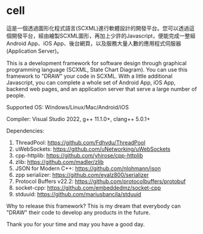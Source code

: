 # cell
這是一個透過圖形化程式語言(SCXML)進行軟體設計的開發平台。您可以透過這個開發平台，經由繪製SCXML圖形，再加上少許的Javascript，便能完成一整組Android App、iOS App、後台網頁，以及服務大量人數的應用程式伺服器(Application Server)。

This is a development framework for software design through graphical programming language (SCXML, State Chart Diagram).
You can use this framework to "DRAW" your code in SCXML. With a little additional Javascript, you can complete a whole set of Android App, iOS App, backend web pages, and an application server that serve a large number of people.

Supported OS: Windows/Linux/Mac/Android/iOS

Compiler:
Visual Studio 2022, 
g++ 11.1.0+, 
clang++ 5.0.1+

Dependencies:
1. ThreadPool: https://github.com/Fdhvdu/ThreadPool
2. uWebSockets: https://github.com/uNetworking/uWebSockets
3. cpp-httplib: https://github.com/yhirose/cpp-httplib
4. zlib: https://github.com/madler/zlib
5. JSON for Modern C++: https://github.com/nlohmann/json
6. zpp serializer: https://github.com/eyalz800/serializer
7. Protocol Buffers v22.2: https://github.com/protocolbuffers/protobuf
8. socket-cpp: https://github.com/embeddedmz/socket-cpp
9. stduuid: https://github.com/mariusbancila/stduuid

Why to release this framework?
This is my dream that everybody can "DRAW" their code to develop any products in the future. 

Thank you for your time and may you have a good day.